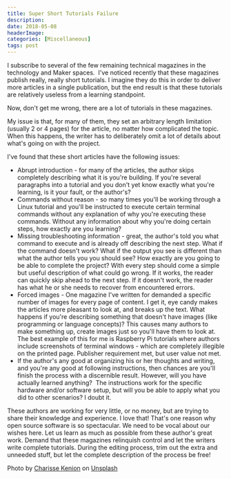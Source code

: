 ```yaml
---
title: Super Short Tutorials Failure
description: 
date: 2018-05-08
headerImage: 
categories: [Miscellaneous]
tags: post
---
```


I subscribe to several of the few remaining technical magazines in the technology and Maker spaces.  I've noticed recently that these magazines publish really, really short tutorials. I imagine they do this in order to deliver more articles in a single publication, but the end result is that these tutorials are relatively useless from a learning standpoint.

Now, don't get me wrong, there are a lot of tutorials in these magazines.

My issue is that, for many of them, they set an arbitrary length limitation (usually 2 or 4 pages) for the article, no matter how complicated the topic. When this happens, the writer has to deliberately omit a lot of details about what's going on with the project.

I've found that these short articles have the following issues:

*   Abrupt introduction - for many of the articles, the author skips completely describing what it is you're building. If you're several paragraphs into a tutorial and you don't yet know exactly what you're learning, is it your fault, or the author's?
*   Commands without reason - so many times you'll be working through a Linux tutorial and you'll be instructed to execute certain terminal commands without any explanation of why you're executing these commands. Without any information about why you're doing certain steps, how exactly are you learning?
*   Missing troubleshooting information - great, the author's told you what command to execute and is already off describing the next step. What if the command doesn't work? What if the output you see is different than what the author tells you you should see? How exactly are you going to be able to complete the project? With every step should come a simple but useful description of what could go wrong. If it works, the reader can quickly skip ahead to the next step. If it doesn't work, the reader has what he or she needs to recover from encountered errors.
*   Forced images - One magazine I've written for demanded a specific number of images for every page of content. I get it, eye candy makes the articles more pleasant to look at, and breaks up the text. What happens if you're describing something that doesn't have images (like programming or language concepts)? This causes many authors to make something up, create images just so you'll have them to look at. The best example of this for me is Raspberry Pi tutorials where authors include screenshots of terminal windows - which are completely illegible on the printed page. Publisher requirement met, but user value not met.
*   If the author's any good at organizing his or her thoughts and writing, and you're any good at following instructions, then chances are you'll finish the process with a discernible result. However, will you have actually learned anything?  The instructions work for the specific hardware and/or software setup, but will you be able to apply what you did to other scenarios? I doubt it.

These authors are working for very little, or no money, but are trying to share their knowledge and experience. I love that! That's one reason why open source software is so spectacular. We need to be vocal about our wishes here. Let us learn as much as possible from these author's great work. Demand that these magazines relinquish control and let the writers write complete tutorials. During the editing process, trim out the extra and unneeded stuff, but let the complete description of the process be free!

Photo by [Charisse Kenion](https://unsplash.com/photos/cJkVMAKDYl0?utm_source=unsplash&utm_medium=referral&utm_content=creditCopyText) on [Unsplash](https://unsplash.com/search/photos/magazine?utm_source=unsplash&utm_medium=referral&utm_content=creditCopyText)